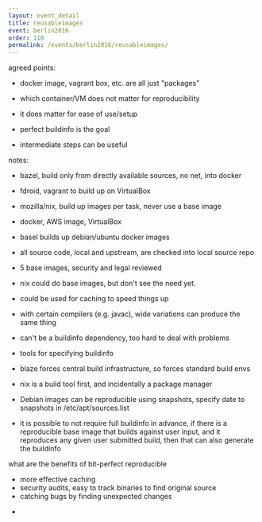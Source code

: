 ```yaml
---
layout: event_detail
title: reusableimages
event: berlin2016
order: 110
permalink: /events/berlin2016/reusableimages/
---
```


agreed points:
* docker image, vagrant box, etc. are all just "packages"

* which container/VM does not matter for reproducibility
* it does matter for ease of use/setup

* perfect buildinfo is the goal
* intermediate steps can be useful



notes:

* bazel, build only from directly available sources, no net, into docker
* fdroid, vagrant to build up on VirtualBox
* mozilla/nix, build up images per task, never use a base image

* docker, AWS image, VirtualBox

* basel builds up debian/ubuntu docker images
* all source code, local and upstream, are checked into local source repo
* 5 base images, security and legal reviewed

* nix could do base images, but don't see the need yet.
* could be used for caching to speed things up

* with certain compilers (e.g. javac), wide variations can produce the
same thing
* can't be a buildinfo dependency, too hard to deal with problems

* tools for specifying buildinfo
* blaze forces central build infrastructure, so forces standard build envs
* nix is a build tool first, and incidentally a package manager

* Debian images can be reproducible using snapshots, specify date to
snapshots in /etc/apt/sources.list

* it is possible to not require full buildinfo in advance, if there is a
reproducible base image that builds against user input, and it
reproduces any given user submitted build, then that can also generate
the buildinfo

what are the benefits of bit-perfect reproducible
* more effective caching
* security audits, easy to track binaries to find original source
* catching bugs by finding unexpected changes

-

